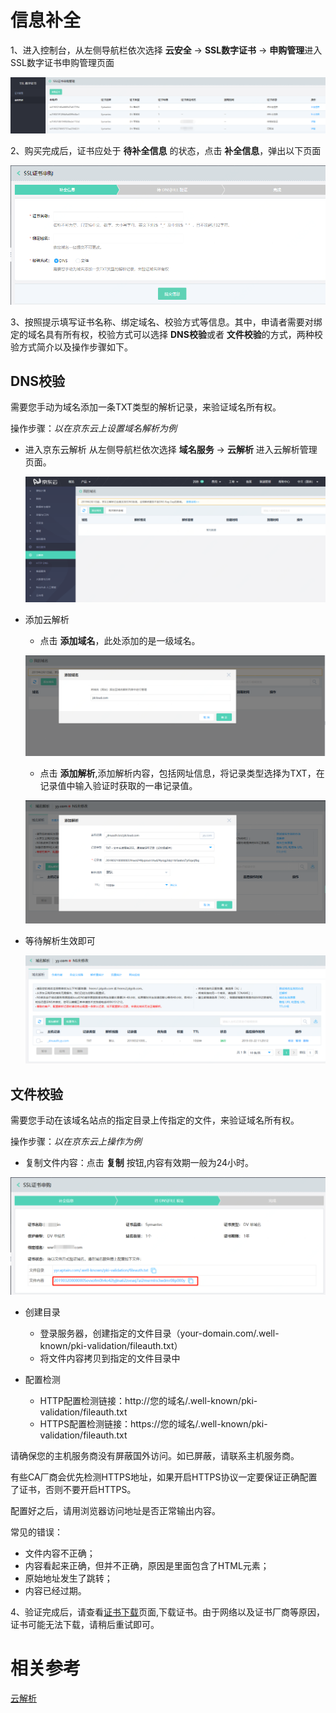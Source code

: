 # 信息补全

1、进入控制台，从左侧导航栏依次选择 **云安全** -> **SSL数字证书** -> **申购管理**进入SSL数字证书申购管理页面

![申购管理](/image/SSL-Certification/申购管理.png)

2、购买完成后，证书应处于 **待补全信息** 的状态，点击 **补全信息**，弹出以下页面

![补全信息](/image/SSL-Certification/补全信息.png)

3、按照提示填写证书名称、绑定域名、校验方式等信息。其中，申请者需要对绑定的域名具有所有权，校验方式可以选择 **DNS校验**或者 **文件校验**的方式，两种校验方式简介以及操作步骤如下。

## DNS校验

需要您手动为域名添加一条TXT类型的解析记录，来验证域名所有权。

操作步骤：*以在京东云上设置域名解析为例*

- 进入京东云解析
  从左侧导航栏依次选择 **域名服务** -> **云解析** 进入云解析管理页面。

  ![云解析](/image/SSL-Certification/云解析.png)

- 添加云解析
  - 点击 **添加域名**，此处添加的是一级域名。

  ![添加一级域名](/image/SSL-Certification/添加一级域名.png)

  - 点击 **添加解析**,添加解析内容，包括网址信息，将记录类型选择为TXT，在记录值中输入验证时获取的一串记录值。
  
  ![添加解析内容](/image/SSL-Certification/添加解析内容.png)

- 等待解析生效即可

  ![DNS添加成功](/image/SSL-Certification/DNS添加成功.png)

## 文件校验

需要您手动在该域名站点的指定目录上传指定的文件，来验证域名所有权。

操作步骤：*以在京东云上操作为例*

- 复制文件内容：点击 **复制** 按钮,内容有效期一般为24小时。

![文件内容](/image/SSL-Certification/文件内容.png)

- 创建目录
  - 登录服务器，创建指定的文件目录（your-domain.com/.well-known/pki-validation/fileauth.txt）
  - 将文件内容拷贝到指定的文件目录中
  
- 配置检测
  - HTTP配置检测链接：http://您的域名/.well-known/pki-validation/fileauth.txt 
  - HTTPS配置检测链接：https://您的域名/.well-known/pki-validation/fileauth.txt

请确保您的主机服务商没有屏蔽国外访问。如已屏蔽，请联系主机服务商。

有些CA厂商会优先检测HTTPS地址，如果开启HTTPS协议一定要保证正确配置了证书，否则不要开启HTTPS。

配置好之后，请用浏览器访问地址是否正常输出内容。

常见的错误：
- 文件内容不正确；
- 内容看起来正确，但并不正确，原因是里面包含了HTML元素；
- 原始地址发生了跳转；
- 内容已经过期。

4、验证完成后，请查看[证书下载](Download-SSL-Certification.md)页面,下载证书。由于网络以及证书厂商等原因，证书可能无法下载，请稍后重试即可。

# 相关参考
[云解析](https://dns-console.jdcloud.com/list)
